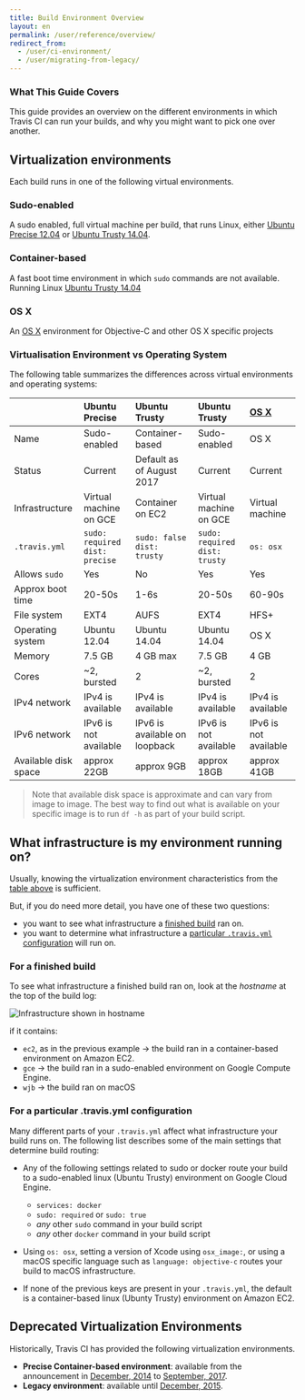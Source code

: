 ```yaml
---
title: Build Environment Overview
layout: en
permalink: /user/reference/overview/
redirect_from:
  - /user/ci-environment/
  - /user/migrating-from-legacy/
---
```


### What This Guide Covers

This guide provides an overview on the different environments in which
Travis CI can run your builds, and why you might want to pick one over another.

<div id="toc"></div>

## Virtualization environments

Each build runs in one of the following virtual environments.

### Sudo-enabled

A sudo enabled, full virtual machine per build, that runs Linux, either [Ubuntu Precise 12.04](/user/reference/precise/) or [Ubuntu Trusty 14.04](/user/reference/trusty/).

### Container-based

A fast boot time environment in which `sudo` commands are not available. Running Linux [Ubuntu Trusty 14.04](/user/reference/trusty/)

### OS X

An [OS X](/user/reference/osx/) environment for Objective-C and other OS X specific projects

### Virtualisation Environment vs Operating System

The following table summarizes the differences across virtual environments and operating systems:

|                      | Ubuntu Precise                        | Ubuntu Trusty                     | Ubuntu Trusty                        | [OS X](/user/reference/osx/) |
|:---------------------|:--------------------------------------|:----------------------------------|:-------------------------------------|:-----------------------------|
| Name                 | Sudo-enabled                          | Container-based                   | Sudo-enabled                         | OS X                         |
| Status               | Current                               | Default as of August 2017         | Current                              | Current                      |
| Infrastructure       | Virtual machine on GCE                | Container on EC2                  | Virtual machine on GCE               | Virtual machine              |
| `.travis.yml`        | `sudo: required` <br> `dist: precise` | `sudo: false` <br> `dist: trusty` | `sudo: required` <br> `dist: trusty` | `os: osx`                    |
| Allows `sudo`        | Yes                                   | No                                | Yes                                  | Yes                          |
| Approx boot time     | 20-50s                                | 1-6s                              | 20-50s                               | 60-90s                       |
| File system          | EXT4                                  | AUFS                              | EXT4                                 | HFS+                         |
| Operating system     | Ubuntu 12.04                          | Ubuntu 14.04                      | Ubuntu 14.04                         | OS X                         |
| Memory               | 7.5 GB                                | 4 GB max                          | 7.5 GB                               | 4 GB                         |
| Cores                | ~2, bursted                           | 2                                 | ~2, bursted                          | 2                            |
| IPv4 network         | IPv4 is available                     | IPv4 is available                 | IPv4 is available                    | IPv4 is available            |
| IPv6 network         | IPv6 is not available                 | IPv6 is available on loopback     | IPv6 is not available                | IPv6 is not available        |
| Available disk space | approx 22GB                           | approx 9GB                        | approx 18GB                          | approx 41GB                  |

> Note that available disk space is approximate and can vary from image to image. The best way to find out what is available on your specific image is to run `df -h` as part of your build script.

## What infrastructure is my environment running on?

Usually, knowing the virtualization environment characteristics from the [table above](#Virtualisation-Environment-vs-Operating-System) is sufficient.

But, if you do need more detail, you have one of these two questions:

* you want to see what infrastructure a [finished build](#For-a-finished-build) ran on.
* you want to determine what infrastructure a [particular `.travis.yml` configuration](#For-a-particular-.travis.yml-configuration) will run on.

### For a finished build

To see what infrastructure a finished build ran on, look at the *hostname* at the top of the build log:

![Infrastructure shown in hostname](/images/ui/what-infrastructure.png "Infrastructure shown in hostname")

if it contains:

* `ec2`, as in the previous example → the build ran in a container-based environment on Amazon EC2.
* `gce` → the build ran in a sudo-enabled environment on Google Compute Engine.
* `wjb` → the build ran on macOS

### For a particular .travis.yml configuration

Many different parts of your `.travis.yml` affect what infrastructure your build runs on. The following list describes some of the main settings that determine build routing:

* Any of the following settings related to sudo or docker route your build to a sudo-enabled linux (Ubuntu Trusty) environment on Google Cloud Engine.

  - `services: docker`
  - `sudo: required` or `sudo: true`
  - *any* other `sudo` command in your build script
  - *any* other `docker` command in your build script

* Using `os: osx`, setting a version of Xcode using `osx_image:`, or using a macOS specific language such as `language: objective-c` routes your build to macOS infrastructure.

* If none of the previous keys are present in your `.travis.yml`, the default is a container-based linux (Ubunty Trusty) environment on Amazon EC2.


## Deprecated Virtualization Environments

Historically, Travis CI has provided the following virtualization environments.

- **Precise Container-based environment**: available from the announcement in [December, 2014](https://blog.travis-ci.com/2014-12-17-faster-builds-with-container-based-infrastructure/) to [September, 2017](https://blog.travis-ci.com/2017-08-31-trusty-as-default-status).
- **Legacy environment**: available until [December, 2015](https://blog.travis-ci.com/2015-11-27-moving-to-a-more-elastic-future).
